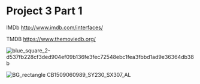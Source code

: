 # Project 3 Part 1
 IMDb http://www.imdb.com/interfaces/
 
 TMDB https://www.themoviedb.org/
 
 
![blue_square_2-d537fb228cf3ded904ef09b136fe3fec72548ebc1fea3fbbd1ad9e36364db38b](https://user-images.githubusercontent.com/29460152/236373415-40dbcf2d-fcc6-40a0-9ecf-9221ea3a4650.svg)


![BG_rectangle _CB1509060989_SY230_SX307_AL_](https://user-images.githubusercontent.com/29460152/236373515-3f67390d-1c38-4910-975b-ee709187909b.jpg)

